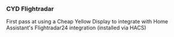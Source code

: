 ### CYD Flightradar

First pass at using a Cheap Yellow Display to integrate with Home Assistant's Flightradar24 integration (installed via HACS)
